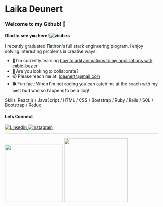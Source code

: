 # Laika Deunert

<!-- ![Jumbotron](https://github.com/laikaDe/laikaDeunert/blob/main/Adventure%20Script%20Facebook%20Cover%20(2).gif) -->
<!-- ![Jumbotron](https://github.com/laikaDe/laikaDeunert/blob/main/Adventure%20Script%20Facebook%20Cover%20(8).gif) -->

### Welcome to my Github! 👋

#### Glad to see you here!   ![visitors](https://visitor-badge.glitch.me/badge?page_id=${laikaDe}.${laikaDe})   

I recently graduated Flatiron's full stack engineering program. I enjoy solving interesting problems in creative ways. 

- 🌱 I’m currently learning [how to add animations to my applications with cubic-bezier](https://cubic-bezier.com/#.25,.1,.25,1)
- 👯 Are you looking to collaborate? 
- 📫 Please reach me at: ldeunert@gmail.com
- 🐕 Fun fact: When I'm not coding you can catch me at the beach with my best bud who so happens to be a dog!

Skills: React.js / JavaScript / HTML / CSS / Bootstrap / Ruby / Rails / SQL / Bootstrap / Redux

#### Lets Connect
<a href="https://www.linkedin.com/in/laika-deunert/">
  <img
    alt="Linkedin"
    src="https://img.shields.io/badge/LinkedIn-0077B5?style=for-the-badge&logo=linkedin&logoColor=white"
  />
</a>
<a href="https://www.instagram.com/laik_a/">
  <img
    alt="Instagram"
    src="https://img.shields.io/badge/Instagram-E4405F?style=for-the-badge&logo=instagram&logoColor=white"
  />
</a>

<hr>
<img height="190em" src="https://github-readme-stats.vercel.app/api?username=laikaDe&show_icons=true&hide_border=true&&count_private=true&include_all_commits=true" /> <img height="210em" src="https://github-readme-stats.vercel.app/api/top-langs/?username=laikaDe"/>

<!-- <hr>

